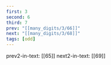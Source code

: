 ```yaml
---
first: 3
second: 6
third: 7
prev: "[[many_digits/3/66]]"
next: "[[many_digits/3/68]]"
tags: [odd]
---
```

prev2-in-text: [[65]]
next2-in-text: [[69]]
